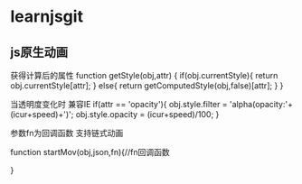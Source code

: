 # learnjsgit
## js原生动画


获得计算后的属性
function getStyle(obj,attr)
 {
  if(obj.currentStyle){
  return obj.currentStyle[attr];
  }
  else{
  return getComputedStyle(obj,false)[attr];
  }
 }

当透明度变化时 兼容IE
 if(attr == 'opacity'){
   obj.style.filter = 'alpha(opacity:'+(icur+speed)+')';
   obj.style.opacity = (icur+speed)/100;
 }


参数fn为回调函数  支持链式动画

 function startMov(obj,json,fn){//fn回调函数

}
